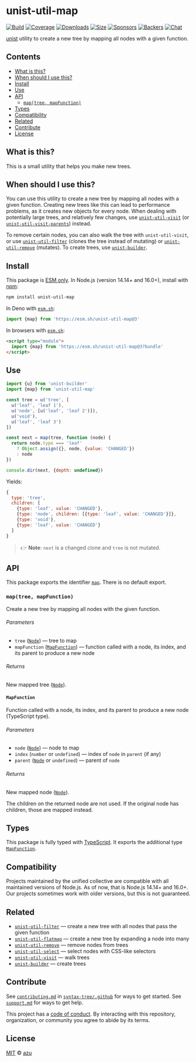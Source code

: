 # unist-util-map

[![Build][build-badge]][build]
[![Coverage][coverage-badge]][coverage]
[![Downloads][downloads-badge]][downloads]
[![Size][size-badge]][size]
[![Sponsors][sponsors-badge]][collective]
[![Backers][backers-badge]][collective]
[![Chat][chat-badge]][chat]

[unist][] utility to create a new tree by mapping all nodes with a given
function.

## Contents

*   [What is this?](#what-is-this)
*   [When should I use this?](#when-should-i-use-this)
*   [Install](#install)
*   [Use](#use)
*   [API](#api)
    *   [`map(tree, mapFunction)`](#maptree-mapfunction)
*   [Types](#types)
*   [Compatibility](#compatibility)
*   [Related](#related)
*   [Contribute](#contribute)
*   [License](#license)

## What is this?

This is a small utility that helps you make new trees.

## When should I use this?

You can use this utility to create a new tree by mapping all nodes with a given
function.
Creating new trees like this can lead to performance problems, as it creates
new objects for every node.
When dealing with potentially large trees, and relatively few changes, use
[`unist-util-visit`][unist-util-visit] (or
[`unist-util-visit-parents`][unist-util-visit-parents]) instead.

To remove certain nodes, you can also walk the tree with `unist-util-visit`, or
use [`unist-util-filter`][unist-util-filter] (clones the tree instead of
mutating) or [`unist-util-remove`][unist-util-remove] (mutates).
To create trees, use [`unist-builder`][unist-builder].

## Install

This package is [ESM only][esm].
In Node.js (version 14.14+ and 16.0+), install with [npm][]:

```sh
npm install unist-util-map
```

In Deno with [`esm.sh`][esmsh]:

```js
import {map} from 'https://esm.sh/unist-util-map@3'
```

In browsers with [`esm.sh`][esmsh]:

```html
<script type="module">
  import {map} from 'https://esm.sh/unist-util-map@3?bundle'
</script>
```

## Use

```js
import {u} from 'unist-builder'
import {map} from 'unist-util-map'

const tree = u('tree', [
  u('leaf', 'leaf 1'),
  u('node', [u('leaf', 'leaf 2')]),
  u('void'),
  u('leaf', 'leaf 3')
])

const next = map(tree, function (node) {
  return node.type === 'leaf'
    ? Object.assign({}, node, {value: 'CHANGED'})
    : node
})

console.dir(next, {depth: undefined})
```

Yields:

```js
{
  type: 'tree',
  children: [
    {type: 'leaf', value: 'CHANGED'},
    {type: 'node', children: [{type: 'leaf', value: 'CHANGED'}]},
    {type: 'void'},
    {type: 'leaf', value: 'CHANGED'}
  ]
}
```

> 👉 **Note**: `next` is a changed clone and `tree` is not mutated.

## API

This package exports the identifier [`map`][api-map].
There is no default export.

### `map(tree, mapFunction)`

Create a new tree by mapping all nodes with the given function.

###### Parameters

*   `tree` ([`Node`][node])
    — tree to map
*   `mapFunction` ([`MapFunction`][api-mapfunction])
    — function called with a node, its index, and its parent to produce a new
    node

###### Returns

New mapped tree ([`Node`][node]).

#### `MapFunction`

Function called with a node, its index, and its parent to produce a new
node (TypeScript type).

###### Parameters

*   `node` ([`Node`][node])
    — node to map
*   `index` (`number` or `undefined`)
    — index of `node` in `parent` (if any)
*   `parent` ([`Node`][node] or `undefined`)
    — parent of `node`

###### Returns

New mapped node ([`Node`][node]).

The children on the returned node are not used.
If the original node has children, those are mapped instead.

## Types

This package is fully typed with [TypeScript][].
It exports the additional type [`MapFunction`][api-mapfunction].

## Compatibility

Projects maintained by the unified collective are compatible with all maintained
versions of Node.js.
As of now, that is Node.js 14.14+ and 16.0+.
Our projects sometimes work with older versions, but this is not guaranteed.

## Related

*   [`unist-util-filter`](https://github.com/syntax-tree/unist-util-filter)
    — create a new tree with all nodes that pass the given function
*   [`unist-util-flatmap`](https://gitlab.com/staltz/unist-util-flatmap)
    — create a new tree by expanding a node into many
*   [`unist-util-remove`](https://github.com/syntax-tree/unist-util-remove)
    — remove nodes from trees
*   [`unist-util-select`](https://github.com/syntax-tree/unist-util-select)
    — select nodes with CSS-like selectors
*   [`unist-util-visit`](https://github.com/syntax-tree/unist-util-visit)
    — walk trees
*   [`unist-builder`](https://github.com/syntax-tree/unist-builder)
    — create trees

## Contribute

See [`contributing.md`][contributing] in [`syntax-tree/.github`][health] for
ways to get started.
See [`support.md`][support] for ways to get help.

This project has a [code of conduct][coc].
By interacting with this repository, organization, or community you agree to
abide by its terms.

## License

[MIT][license] © [azu][author]

<!-- Definitions -->

[build-badge]: https://github.com/syntax-tree/unist-util-map/workflows/main/badge.svg

[build]: https://github.com/syntax-tree/unist-util-map/actions

[coverage-badge]: https://img.shields.io/codecov/c/github/syntax-tree/unist-util-map.svg

[coverage]: https://codecov.io/github/syntax-tree/unist-util-map

[downloads-badge]: https://img.shields.io/npm/dm/unist-util-map.svg

[downloads]: https://www.npmjs.com/package/unist-util-map

[size-badge]: https://img.shields.io/bundlephobia/minzip/unist-util-map.svg

[size]: https://bundlephobia.com/result?p=unist-util-map

[sponsors-badge]: https://opencollective.com/unified/sponsors/badge.svg

[backers-badge]: https://opencollective.com/unified/backers/badge.svg

[collective]: https://opencollective.com/unified

[chat-badge]: https://img.shields.io/badge/chat-discussions-success.svg

[chat]: https://github.com/syntax-tree/unist/discussions

[npm]: https://docs.npmjs.com/cli/install

[esm]: https://gist.github.com/sindresorhus/a39789f98801d908bbc7ff3ecc99d99c

[esmsh]: https://esm.sh

[typescript]: https://www.typescriptlang.org

[license]: license

[author]: https://efcl.info

[health]: https://github.com/syntax-tree/.github

[contributing]: https://github.com/syntax-tree/.github/blob/main/contributing.md

[support]: https://github.com/syntax-tree/.github/blob/main/support.md

[coc]: https://github.com/syntax-tree/.github/blob/main/code-of-conduct.md

[unist]: https://github.com/syntax-tree/unist

[node]: https://github.com/syntax-tree/unist#node

[unist-util-visit]: https://github.com/syntax-tree/unist-util-visit

[unist-util-visit-parents]: https://github.com/syntax-tree/unist-util-visit-parents

[unist-util-filter]: https://github.com/syntax-tree/unist-util-filter

[unist-util-remove]: https://github.com/syntax-tree/unist-util-remove

[unist-builder]: https://github.com/syntax-tree/unist-builder

[api-map]: #maptree-mapfunction

[api-mapfunction]: #mapfunction
